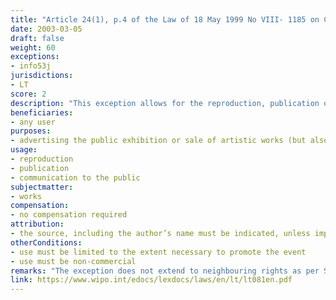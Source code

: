 ```yaml
---
title: "Article 24(1), p.4 of the Law of 18 May 1999 No VIII- 1185 on Copyright and Related Rights"
date: 2003-03-05
draft: false
weight: 60
exceptions:
- info53j
jurisdictions:
- LT
score: 2
description: "This exception allows for the reproduction, publication or communication to the public of works for the purpose of advertising the public exhibition or sale of artistic works, to the extent necessary to promote the event, excluding any other commercial use." 
beneficiaries:
- any user
purposes: 
- advertising the public exhibition or sale of artistic works (but also - non-commercial)
usage:
- reproduction
- publication 
- communication to the public
subjectmatter:
- works
compensation:
- no compensation required
attribution: 
- the source, including the author’s name must be indicated, unless impossible
otherConditions: 
- use must be limited to the extent necessary to promote the event
- use must be non-commercial
remarks: "The exception does not extend to neighbouring rights as per Section 58 of the CA"
link: https://www.wipo.int/edocs/lexdocs/laws/en/lt/lt081en.pdf
---
```

